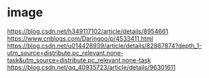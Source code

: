 # image
https://blog.csdn.net/h349117102/article/details/8954661
https://www.cnblogs.com/Daringoo/p/4533411.html
https://blog.csdn.net/u014426939/article/details/82867874?depth_1-utm_source=distribute.pc_relevant.none-task&utm_source=distribute.pc_relevant.none-task
https://blog.csdn.net/qq_40935723/article/details/96301611